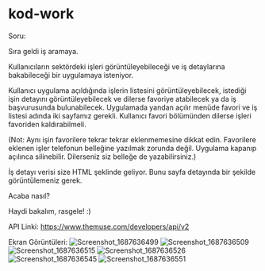 # kod-work

Soru:

Sıra geldi iş aramaya.

Kullanıcıların sektördeki işleri görüntüleyebileceği ve iş detaylarına bakabileceği bir uygulamaya isteniyor.

Kullanıcı uygulama açıldığında işlerin listesini görüntüleyebilecek, istediği işin detayını görüntüleyebilecek ve dilerse favoriye atabilecek ya da iş başvurusunda bulunabilecek. Uygulamada yandan açılır menüde favori ve iş listesi adında iki sayfamız gerekli. Kullanıcı favori bölümünden dilerse işleri favoriden kaldırabilmeli.

(Not: Aynı işin favorilere tekrar tekrar eklenmemesine dikkat edin. Favorilere eklenen işler telefonun belleğine yazılmak zorunda değil. Uygulama kapanıp açılınca silinebilir. Dilerseniz siz belleğe de yazabilirsiniz.)

İş detayı verisi size HTML şeklinde geliyor. Bunu sayfa detayında bir şekilde görüntülemeniz gerek.

Acaba nasıl?

Haydi bakalım, rasgele! :)

API Linki: https://www.themuse.com/developers/api/v2

Ekran Görüntüleri:
![Screenshot_1687636499](https://github.com/yusufcandmrz/kod-work/assets/93606208/9bb1a72c-32c7-4b52-a5d6-6ab09bca2a10)
![Screenshot_1687636509](https://github.com/yusufcandmrz/kod-work/assets/93606208/b426e88a-2335-4fde-95ae-54dcec1f4f67)
![Screenshot_1687636515](https://github.com/yusufcandmrz/kod-work/assets/93606208/48244ce6-7470-4a4f-894a-9d5d9bba109f)
![Screenshot_1687636526](https://github.com/yusufcandmrz/kod-work/assets/93606208/b6635c2d-56b9-483e-a73c-ae3a361a59dd)
![Screenshot_1687636545](https://github.com/yusufcandmrz/kod-work/assets/93606208/95dc6f88-c0f1-4043-ad04-0ed271119d1f)
![Screenshot_1687636551](https://github.com/yusufcandmrz/kod-work/assets/93606208/31eefa4b-31ce-487a-9a67-24cffec402f4)
